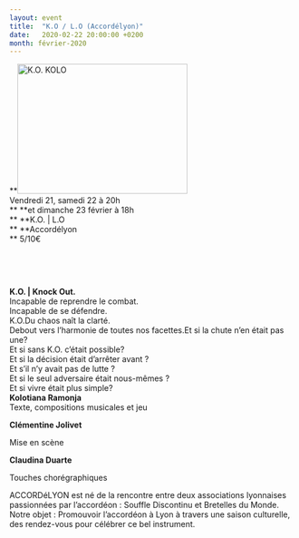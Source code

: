 ```yaml
---
layout: event
title:  "K.O / L.O (Accordélyon)"
date:   2020-02-22 20:00:00 +0200
month: février-2020
---
```

**<img class="alignleft size-medium wp-image-7753" src="http://localhost/wpagendarts/wp-content/uploads/2020/01/k.o.-kolo-.jpg?w=300" alt="K.O. KOLO" width="300" height="229" srcset="http://localhost/wpagendarts/wp-content/uploads/2020/01/k.o.-kolo-.jpg 550w, http://localhost/wpagendarts/wp-content/uploads/2020/01/k.o.-kolo--300x229.jpg 300w" sizes="(max-width: 300px) 100vw, 300px" />  
Vendredi 21, samedi 22 à 20h  
** **et dimanche 23 février à 18h  
** **K.O. | L.O  
** **Accordélyon  
** 5/10€

&nbsp;

&nbsp;

<div>
  <strong>K.O. | Knock Out.</strong><br /> Incapable de reprendre le combat.<br /> Incapable de se défendre.<br /> K.O.Du chaos naît la clarté.<br /> Debout vers l’harmonie de toutes nos facettes.Et si la chute n’en était pas une?<br /> Et si sans K.O. c’était possible?<br /> Et si la décision était d’arrêter avant ?<br /> Et s’il n’y avait pas de lutte ?<br /> Et si le seul adversaire était nous-mêmes ?<br /> Et si vivre était plus simple?
</div>

<div>
  <strong>Kolotiana Ramonja</strong><br /> Texte, compositions musicales et jeu
</div>

**Clémentine Jolivet**

<div>
  Mise en scène
</div>

**Claudina Duarte**

<div>
  Touches chorégraphiques
</div>

ACCORDéLYON est né de la rencontre entre deux associations lyonnaises passionnées par l’accordéon : Souffle Discontinu et Bretelles du Monde. Notre objet : Promouvoir l’accordéon à Lyon à travers une saison culturelle, des rendez-vous pour célébrer ce bel instrument.